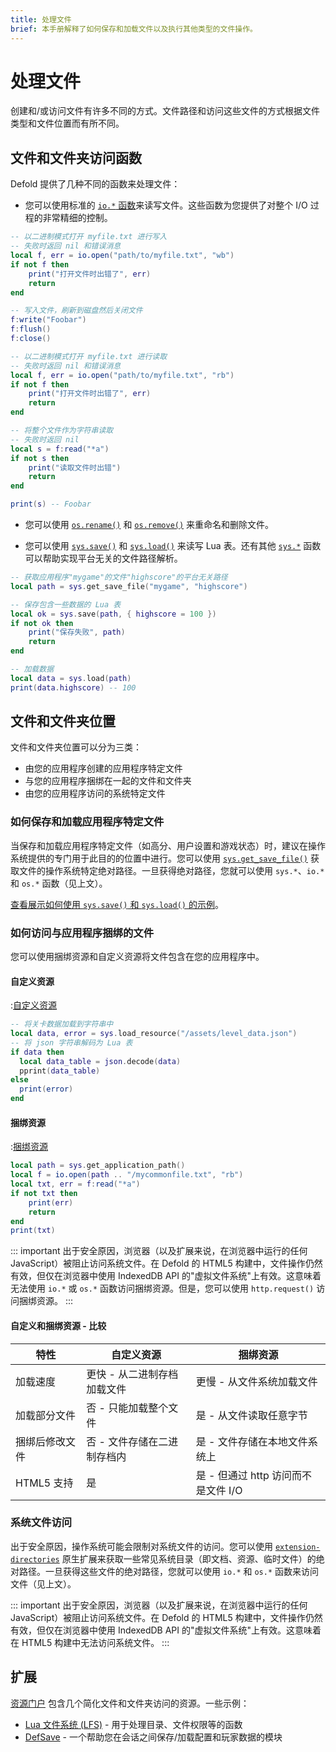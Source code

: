 ```yaml
---
title: 处理文件
brief: 本手册解释了如何保存和加载文件以及执行其他类型的文件操作。
---
```


# 处理文件
创建和/或访问文件有许多不同的方式。文件路径和访问这些文件的方式根据文件类型和文件位置而有所不同。

## 文件和文件夹访问函数
Defold 提供了几种不同的函数来处理文件：

* 您可以使用标准的 [`io.*` 函数](https://defold.com/ref/stable/io/)来读写文件。这些函数为您提供了对整个 I/O 过程的非常精细的控制。

```lua
-- 以二进制模式打开 myfile.txt 进行写入
-- 失败时返回 nil 和错误消息
local f, err = io.open("path/to/myfile.txt", "wb")
if not f then
	print("打开文件时出错了", err)
	return
end

-- 写入文件，刷新到磁盘然后关闭文件
f:write("Foobar")
f:flush()
f:close()

-- 以二进制模式打开 myfile.txt 进行读取
-- 失败时返回 nil 和错误消息
local f, err = io.open("path/to/myfile.txt", "rb")
if not f then
	print("打开文件时出错了", err)
	return
end

-- 将整个文件作为字符串读取
-- 失败时返回 nil
local s = f:read("*a")
if not s then
	print("读取文件时出错")
	return
end

print(s) -- Foobar
```

* 您可以使用 [`os.rename()`](https://defold.com/ref/stable/os/#os.rename:oldname-newname) 和 [`os.remove()`](https://defold.com/ref/stable/os/#os.remove:filename) 来重命名和删除文件。

* 您可以使用 [`sys.save()`](https://defold.com/ref/stable/sys/#sys.save:filename-table) 和 [`sys.load()`](https://defold.com/ref/stable/sys/#sys.load:filename) 来读写 Lua 表。还有其他 [`sys.*`](https://defold.com/ref/stable/sys/) 函数可以帮助实现平台无关的文件路径解析。

```lua
-- 获取应用程序"mygame"的文件"highscore"的平台无关路径
local path = sys.get_save_file("mygame", "highscore")

-- 保存包含一些数据的 Lua 表
local ok = sys.save(path, { highscore = 100 })
if not ok then
	print("保存失败", path)
	return
end

-- 加载数据
local data = sys.load(path)
print(data.highscore) -- 100
```

## 文件和文件夹位置
文件和文件夹位置可以分为三类：

* 由您的应用程序创建的应用程序特定文件
* 与您的应用程序捆绑在一起的文件和文件夹
* 由您的应用程序访问的系统特定文件

### 如何保存和加载应用程序特定文件
当保存和加载应用程序特定文件（如高分、用户设置和游戏状态）时，建议在操作系统提供的专门用于此目的的位置中进行。您可以使用 [`sys.get_save_file()`](https://defold.com/ref/stable/sys/#sys.get_save_file:application_id-file_name) 获取文件的操作系统特定绝对路径。一旦获得绝对路径，您就可以使用 `sys.*`、`io.*` 和 `os.*` 函数（见上文）。

[查看展示如何使用 `sys.save()` 和 `sys.load()` 的示例](/examples/file/sys_save_load/)。

### 如何访问与应用程序捆绑的文件
您可以使用捆绑资源和自定义资源将文件包含在您的应用程序中。

#### 自定义资源
:[自定义资源](../shared/custom-resources.md)

```lua
-- 将关卡数据加载到字符串中
local data, error = sys.load_resource("/assets/level_data.json")
-- 将 json 字符串解码为 Lua 表
if data then
  local data_table = json.decode(data)
  pprint(data_table)
else
  print(error)
end
```

#### 捆绑资源
:[捆绑资源](../shared/bundle-resources.md)

```lua
local path = sys.get_application_path()
local f = io.open(path .. "/mycommonfile.txt", "rb")
local txt, err = f:read("*a")
if not txt then
	print(err)
	return
end
print(txt)
```

::: important
出于安全原因，浏览器（以及扩展来说，在浏览器中运行的任何 JavaScript）被阻止访问系统文件。在 Defold 的 HTML5 构建中，文件操作仍然有效，但仅在浏览器中使用 IndexedDB API 的"虚拟文件系统"上有效。这意味着无法使用 `io.*` 或 `os.*` 函数访问捆绑资源。但是，您可以使用 `http.request()` 访问捆绑资源。
:::


#### 自定义和捆绑资源 - 比较

| 特性              | 自定义资源                          | 捆绑资源                               |
|-----------------------------|-------------------------------------------|------------------------------------------------|
| 加载速度               | 更快 - 从二进制存档加载文件 | 更慢 - 从文件系统加载文件          |
| 加载部分文件          | 否 - 只能加载整个文件                    | 是 - 从文件读取任意字节           |
| 捆绑后修改文件 | 否 - 文件存储在二进制存档内 | 是 - 文件存储在本地文件系统上    |
| HTML5 支持               | 是                                       | 是 - 但通过 http 访问而不是文件 I/O |


### 系统文件访问
出于安全原因，操作系统可能会限制对系统文件的访问。您可以使用 [`extension-directories`](https://defold.com/assets/extensiondirectories/) 原生扩展来获取一些常见系统目录（即文档、资源、临时文件）的绝对路径。一旦获得这些文件的绝对路径，您就可以使用 `io.*` 和 `os.*` 函数来访问文件（见上文）。

::: important
出于安全原因，浏览器（以及扩展来说，在浏览器中运行的任何 JavaScript）被阻止访问系统文件。在 Defold 的 HTML5 构建中，文件操作仍然有效，但仅在浏览器中使用 IndexedDB API 的"虚拟文件系统"上有效。这意味着在 HTML5 构建中无法访问系统文件。
:::

## 扩展
[资源门户](https://defold.com/assets/) 包含几个简化文件和文件夹访问的资源。一些示例：

* [Lua 文件系统 (LFS)](https://defold.com/assets/luafilesystemlfs/) - 用于处理目录、文件权限等的函数
* [DefSave](https://defold.com/assets/defsave/) - 一个帮助您在会话之间保存/加载配置和玩家数据的模块
